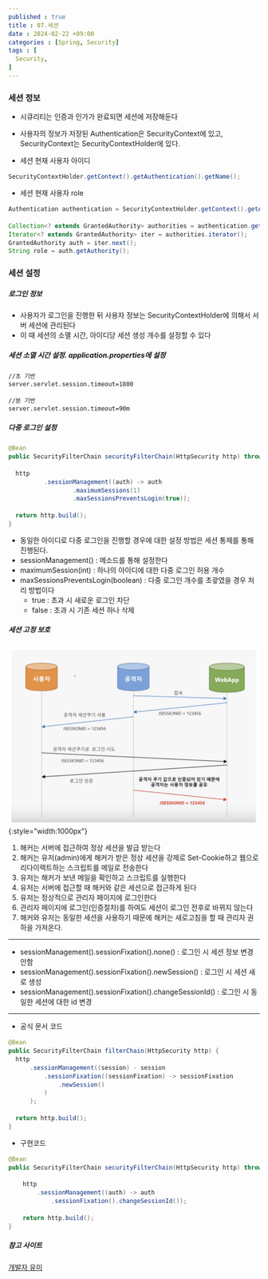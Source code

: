 ```yaml
---
published : true
title : 07.세션
date : 2024-02-22 +09:00
categories : [Spring, Security]
tags : [
  Security,
]
---
```

<!-- ![](/assets/img/Spring/aaaa.png){:style="border:1px solid #eaeaea; border-radius: 7px; padding: 0px;" } -->
<!-- ![](/assets/img/Security/1.png){:style="width:1000px"} -->

### 세션 정보
- 시큐리티는 인증과 인가가 완료되면 세션에 저장해둔다
- 사용자의 정보가 저장된 Authentication은 SecurityContext에 있고, SecurityContext는 SecurityContextHolder에 있다.

- 세션 현재 사용자 아이디

```java
SecurityContextHolder.getContext().getAuthentication().getName();
```

- 세션 현재 사용자 role

```java
Authentication authentication = SecurityContextHolder.getContext().getAuthentication();

Collection<? extends GrantedAuthority> authorities = authentication.getAuthorities();
Iterator<? extends GrantedAuthority> iter = authorities.iterator();
GrantedAuthority auth = iter.next();
String role = auth.getAuthority();
```

### 세션 설정

##### 로그인 정보
- 사용자가 로그인을 진행한 뒤 사용자 정보는 SecurityContextHolder에 의해서 서버 세션에 관리된다
- 이 때 세션의 소멸 시간, 아이디당 세션 생성 개수를 설정할 수 있다

##### 세션 소멸 시간 설정. application.properties에 설정

```properties
//초 기반
server.servlet.session.timeout=1800

//분 기반
server.servlet.session.timeout=90m
```

##### 다중 로그인 설정

```java
@Bean
public SecurityFilterChain securityFilterChain(HttpSecurity http) throws Exception{

  http
          .sessionManagement((auth) -> auth
                  .maximumSessions(1)
                  .maxSessionsPreventsLogin(true));

  return http.build();
}
```

- 동일한 아이디로 다중 로그인을 진행할 경우에 대한 설정 방법은 세션 통제를 통해 진행된다.
- sessionManagement() : 메소드를 통해 설정한다
- maximumSession(int) : 하나의 아이디에 대한 다중 로그인 허용 개수
- maxSessionsPreventsLogin(boolean) : 다중 로그인 개수를 초괗였을 경우 처리 방법이다
  - true : 초과 시 새로운 로그인 차단
  - false : 초과 시 기존 세션 하나 삭제

##### 세션 고정 보호
![](/assets/img/Security/5.png){:style="width:1000px"}

1. 해커는 서버에 접근하여 정상 세션을 발급 받는다
2. 해커는 유저(admin)에게 해커가 받은 정상 세션을 강제로 Set-Cookie하고 웹으로 리다이렉트하는 스크립트를 메일로 전송한다
3. 유저는 해커가 보낸 메일을 확인하고 스크립트를 실행한다
4. 유저는 서버에 접근할 때 해커와 같은 세션으로 접근하게 된다
5. 유저는 정상적으로 관리자 페이지에 로그인한다
6. 관리자 페이지에 로그인(인증절차)를 하여도 세션이 로그인 전후로 바뀌지 않는다
7. 해커와 유저는 동일한 세션을 사용하기 때문에 해커는 새로고침을 할 때 관리자 권하을 가져온다.

<hr>

- sessionManagement().sessionFixation().none() : 로그인 시 세션 정보 변경 안함
- sessionManagement().sessionFixation().newSession() : 로그인 시 세션 새로 생성
- sessionManagement().sessionFixation().changeSessionId() : 로그인 시 동일한 세션에 대한 id 변경

<hr>

- 공식 문서 코드

```java
@Bean
public SecurityFilterChain filterChain(HttpSecurity http) {
  http
      .sessionManagement((session) - session
          .sessionFixation((sessionFixation) -> sessionFixation
              .newSession()
          )
      );

  return http.build();
}
```

- 구현코드

```java
@Bean
public SecurityFilterChain securityFilterChain(HttpSecurity http) throws Exception{

    http
        .sessionManagement((auth) -> auth
            .sessionFixation().changeSessionId());

    return http.build();
}
```

##### 참고 사이트
<a href="https://substantial-park-a17.notion.site/6968e46b8f454963bc1ee290e8351cab?pvs=18">개발자 유미</a>
